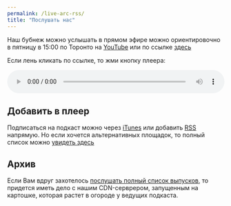 ```yaml
---
permalink: /live-arc-rss/
title: "Послушать нас"
---
```

Наш бубнеж можно услышать в прямом эфире можно ориентировочно в пятницу в 15:00 по Торонто на <a href="https://www.youtube.com/@cndlos"  target="_blank">YouTube</a> или по ссылке [здесь](https://stream.rcmp.cloud/stream)

Если лень кликать по ссылке, то жми кнопку плеера: 

<audio style="width: 100%;" autoplay="autoplay" controls="controls"><source src="https://stream.rcmp.cloud/stream" type="audio/mpeg" />Твой брузер не поддерживает &#8212; так что иди <a href="https://stream.rcmp.cloud/stream" target="_blank" rel="noopener noreferrer">сюда</a></audio>

## Добавить в плеер
Подписаться на подкаст можно через [iTunes](https://podcasts.apple.com/podcast/id363311940) или добавить [RSS](https://arc.rcmp.cloud/feed.php) напрямую. Но если хочется альтернативных площадок, то полный список можно <a href="https://podcast.ru/363311940" target="_blank">увидеть здесь</a>

## Архив

Если Вам вдруг захотелось [послушать полный список выпусков](https://arc.rcmp.cloud/), то придется иметь дело с нашим CDN-серврером, запущенным на картошке, которая растет в огороде у ведущих подкаста. 
 

